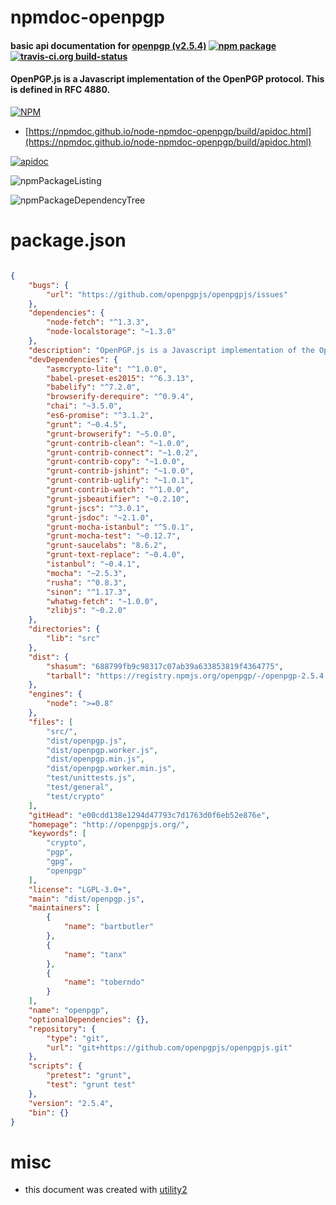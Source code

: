 # npmdoc-openpgp

#### basic api documentation for  [openpgp (v2.5.4)](http://openpgpjs.org/)  [![npm package](https://img.shields.io/npm/v/npmdoc-openpgp.svg?style=flat-square)](https://www.npmjs.org/package/npmdoc-openpgp) [![travis-ci.org build-status](https://api.travis-ci.org/npmdoc/node-npmdoc-openpgp.svg)](https://travis-ci.org/npmdoc/node-npmdoc-openpgp)

#### OpenPGP.js is a Javascript implementation of the OpenPGP protocol. This is defined in RFC 4880.

[![NPM](https://nodei.co/npm/openpgp.png?downloads=true&downloadRank=true&stars=true)](https://www.npmjs.com/package/openpgp)

- [https://npmdoc.github.io/node-npmdoc-openpgp/build/apidoc.html](https://npmdoc.github.io/node-npmdoc-openpgp/build/apidoc.html)

[![apidoc](https://npmdoc.github.io/node-npmdoc-openpgp/build/screenCapture.buildCi.browser.%252Ftmp%252Fbuild%252Fapidoc.html.png)](https://npmdoc.github.io/node-npmdoc-openpgp/build/apidoc.html)

![npmPackageListing](https://npmdoc.github.io/node-npmdoc-openpgp/build/screenCapture.npmPackageListing.svg)

![npmPackageDependencyTree](https://npmdoc.github.io/node-npmdoc-openpgp/build/screenCapture.npmPackageDependencyTree.svg)



# package.json

```json

{
    "bugs": {
        "url": "https://github.com/openpgpjs/openpgpjs/issues"
    },
    "dependencies": {
        "node-fetch": "^1.3.3",
        "node-localstorage": "~1.3.0"
    },
    "description": "OpenPGP.js is a Javascript implementation of the OpenPGP protocol. This is defined in RFC 4880.",
    "devDependencies": {
        "asmcrypto-lite": "^1.0.0",
        "babel-preset-es2015": "^6.3.13",
        "babelify": "^7.2.0",
        "browserify-derequire": "^0.9.4",
        "chai": "~3.5.0",
        "es6-promise": "^3.1.2",
        "grunt": "~0.4.5",
        "grunt-browserify": "~5.0.0",
        "grunt-contrib-clean": "~1.0.0",
        "grunt-contrib-connect": "~1.0.2",
        "grunt-contrib-copy": "~1.0.0",
        "grunt-contrib-jshint": "~1.0.0",
        "grunt-contrib-uglify": "~1.0.1",
        "grunt-contrib-watch": "^1.0.0",
        "grunt-jsbeautifier": "~0.2.10",
        "grunt-jscs": "^3.0.1",
        "grunt-jsdoc": "~2.1.0",
        "grunt-mocha-istanbul": "^5.0.1",
        "grunt-mocha-test": "~0.12.7",
        "grunt-saucelabs": "8.6.2",
        "grunt-text-replace": "~0.4.0",
        "istanbul": "~0.4.1",
        "mocha": "~2.5.3",
        "rusha": "^0.8.3",
        "sinon": "^1.17.3",
        "whatwg-fetch": "~1.0.0",
        "zlibjs": "~0.2.0"
    },
    "directories": {
        "lib": "src"
    },
    "dist": {
        "shasum": "688799fb9c98317c07ab39a633853819f4364775",
        "tarball": "https://registry.npmjs.org/openpgp/-/openpgp-2.5.4.tgz"
    },
    "engines": {
        "node": ">=0.8"
    },
    "files": [
        "src/",
        "dist/openpgp.js",
        "dist/openpgp.worker.js",
        "dist/openpgp.min.js",
        "dist/openpgp.worker.min.js",
        "test/unittests.js",
        "test/general",
        "test/crypto"
    ],
    "gitHead": "e00cdd138e1294d47793c7d1763d0f6eb52e876e",
    "homepage": "http://openpgpjs.org/",
    "keywords": [
        "crypto",
        "pgp",
        "gpg",
        "openpgp"
    ],
    "license": "LGPL-3.0+",
    "main": "dist/openpgp.js",
    "maintainers": [
        {
            "name": "bartbutler"
        },
        {
            "name": "tanx"
        },
        {
            "name": "toberndo"
        }
    ],
    "name": "openpgp",
    "optionalDependencies": {},
    "repository": {
        "type": "git",
        "url": "git+https://github.com/openpgpjs/openpgpjs.git"
    },
    "scripts": {
        "pretest": "grunt",
        "test": "grunt test"
    },
    "version": "2.5.4",
    "bin": {}
}
```



# misc
- this document was created with [utility2](https://github.com/kaizhu256/node-utility2)
